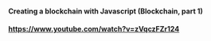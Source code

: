 #### Creating a blockchain with Javascript (Blockchain, part 1)
#### https://www.youtube.com/watch?v=zVqczFZr124
